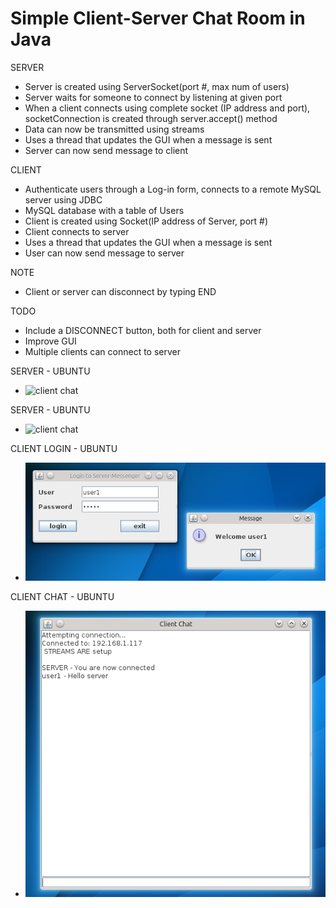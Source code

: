 # Simple Client-Server Chat Room in Java

SERVER
* Server is created using  ServerSocket(port #, max num of users)
* Server waits for someone to connect by listening at given port
* When a client connects using complete socket (IP address and port), socketConnection is created through server.accept() method
* Data can now be transmitted using streams
* Uses a thread that updates the GUI when a message is sent
* Server can now send message to client

CLIENT
* Authenticate users through a Log-in form, connects to a remote MySQL server using JDBC
* MySQL database with a table of Users
* Client is created using Socket(IP address of Server, port #)
* Client connects to server
* Uses a thread that updates the GUI when a message is sent
* User can now send message to server

NOTE
* Client or server can disconnect by typing END


TODO
* Include a DISCONNECT button, both for client and server
* Improve GUI
* Multiple clients can connect to server

SERVER - UBUNTU
* ![client chat](https://github.com/lenmorld/Simple-Client-Server-Messenger/blob/master/screens/client-server-chat4.jpg "Logo Title Text 1")

SERVER - UBUNTU
* ![client chat](https://github.com/lenmorld/Simple-Client-Server-Messenger/blob/master/screens/client-server-chat5.jpg "Logo Title Text 1")

CLIENT LOGIN - UBUNTU
* ![client login](https://github.com/lenmorld/Simple-Client-Server-Messenger/blob/master/screens/client-server-chat.jpg "Logo Title Text 1")

CLIENT CHAT - UBUNTU
* ![client chat](https://github.com/lenmorld/Simple-Client-Server-Messenger/blob/master/screens/client-server-chat2.jpg "Logo Title Text 1")




